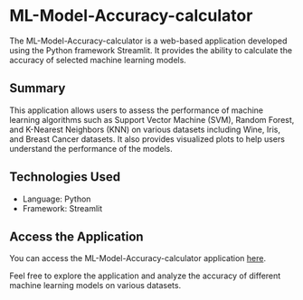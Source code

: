 # ML-Model-Accuracy-calculator

The ML-Model-Accuracy-calculator is a web-based application developed using the Python framework Streamlit. It provides the ability to calculate the accuracy of selected machine learning models.

## Summary

This application allows users to assess the performance of machine learning algorithms such as Support Vector Machine (SVM), Random Forest, and K-Nearest Neighbors (KNN) on various datasets including Wine, Iris, and Breast Cancer datasets. It also provides visualized plots to help users understand the performance of the models.

## Technologies Used

- Language: Python
- Framework: Streamlit

## Access the Application

You can access the ML-Model-Accuracy-calculator application [here](http://ec2-16-170-216-13.eu-north-1.compute.amazonaws.com:5004/).

Feel free to explore the application and analyze the accuracy of different machine learning models on various datasets.

